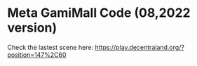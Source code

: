 # Meta GamiMall Code (08,2022 version)

Check the lastest scene here:
https://play.decentraland.org/?position=147%2C60
